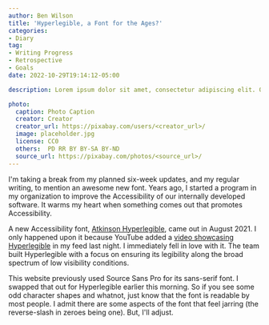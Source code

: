```yaml
---
author: Ben Wilson
title: 'Hyperlegible, a Font for the Ages?'
categories:
- Diary
tag:
- Writing Progress
- Retrospective
- Goals
date: 2022-10-29T19:14:12-05:00

description: Lorem ipsum dolor sit amet, consectetur adipiscing elit. Quisque sit amet venenatis dolor. Suspendisse eu justo elit. Cras lacinia turpis nulla, nec lobortis sem varius eu. Sed viverra turpis malesuada est aliquet, ac laoreet Leo convallis. Vivamus pretium aliquam finibus. Mauris dictum, eros eu malesuada imperdiet, nisl mauris scelerisque diam, nec fringilla nisl libero in nulla. Mauris eget massa lacinia sapien faucibus consequat.

photo:
  caption: Photo Caption
  creator: Creator
  creator_url: https://pixabay.com/users/<creator_url>/
  image: placeholder.jpg
  license: CC0
  others:  PD RR BY BY-SA BY-ND
  source_url: https://pixabay.com/photos/<source_url>/
---
```


I'm taking a break from my planned six-week updates, and my regular writing, to mention an awesome new font. Years ago, I started a program in my organization to improve the Accessibility of our internally developed software. It warms my heart when something comes out that promotes Accessibility.

A new Accessibility font, [Atkinson Hyperlegible](https://brailleinstitute.org/freefont), came out in August 2021. I only happened upon it because YouTube added a [video showcasing Hyperlegible](https://www.youtube.com/watch?v=wjE5eHLICzc&t=1s) in my feed last night. I immediately fell in love with it. The team built Hyperlegible with a focus on ensuring its legibility along the broad spectrum of low visibility conditions.

This website previously used Source Sans Pro for its sans-serif font. I swapped that out for Hyperlegible earlier this morning. So if you see some odd character shapes and whatnot, just know that the font is readable by most people. I admit there are some aspects of the font that feel jarring (the reverse-slash in zeroes being one). But, I'll adjust.